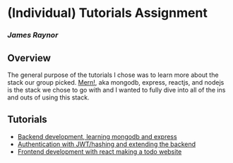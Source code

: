 # (Individual) Tutorials Assignment
### _James Raynor_

## Overview
The general purpose of the tutorials I chose was to learn more about the stack our group picked.
[Mern!](https://www.mongodb.com/mern-stack), aka mongodb, express, reactjs, and nodejs is the stack we chose to go
with and I wanted to fully dive into all of the ins and outs of using this stack. 


## Tutorials
* [Backend development, learning mongodb and express](tutorial%20%231)
* [Authentication with JWT/hashing and extending the backend](tutorial%20%232)
* [Frontend development with react making a todo website](tutorial%20%233)
